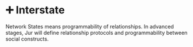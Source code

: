 # ➕ Interstate

Network States means programmability of relationships. In advanced stages, Jur will define relationship protocols and programmability between social constructs.
